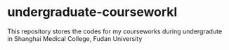 # undergraduate-courseworkl
This repository stores the codes for my courseworks during undergradute in Shanghai Medical College, Fudan University
